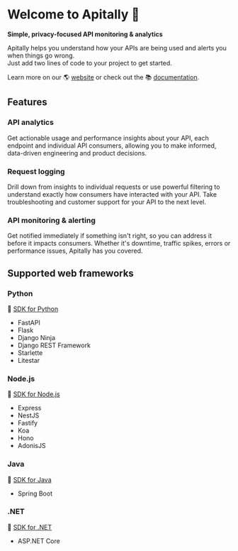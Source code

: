 # Welcome to Apitally 👋

**Simple, privacy-focused API monitoring & analytics**

Apitally helps you understand how your APIs are being used and alerts you when things go wrong.<br>
Just add two lines of code to your project to get started.

Learn more on our 🌎 [website](https://apitally.io) or check out the 📚 [documentation](https://docs.apitally.io).

## Features

### API analytics

Get actionable usage and performance insights about your API, each endpoint and individual API consumers, allowing you to make informed, data-driven engineering and product decisions.

### Request logging

Drill down from insights to individual requests or use powerful filtering to understand exactly how consumers have interacted with your API. Take troubleshooting and customer support for your API to the next level.

### API monitoring & alerting

Get notified immediately if something isn't right, so you can address it before it impacts consumers. Whether it's downtime, traffic spikes, errors or performance issues, Apitally has you covered.

## Supported web frameworks

### Python

🔗 [SDK for Python](https://github.com/apitally/apitally-py)

- FastAPI
- Flask
- Django Ninja
- Django REST Framework
- Starlette
- Litestar

### Node.js

🔗 [SDK for Node.js](https://github.com/apitally/apitally-js)

- Express
- NestJS
- Fastify
- Koa
- Hono
- AdonisJS

### Java

🔗 [SDK for Java](https://github.com/apitally/apitally-java)

- Spring Boot

### .NET

🔗 [SDK for .NET](https://github.com/apitally/apitally-dotnet)

- ASP.NET Core
